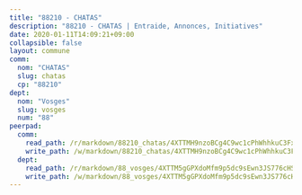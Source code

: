 ```yaml
---
title: "88210 - CHATAS"
description: "88210 - CHATAS | Entraide, Annonces, Initiatives"
date: 2020-01-11T14:09:21+09:00
collapsible: false
layout: commune
comm:
  nom: "CHATAS"
  slug: chatas
  cp: "88210"
dept:
  nom: "Vosges"
  slug: vosges
  num: "88"
peerpad:
  comm:
    read_path: /r/markdown/88210_chatas/4XTTMH9nzoBCg4C9wc1cPhWhhkuC3Fx7CUP3qoJsFUi5t5TVK
    write_path: /w/markdown/88210_chatas/4XTTMH9nzoBCg4C9wc1cPhWhhkuC3Fx7CUP3qoJsFUi5t5TVK-K3TgUr1aDCgPWvzmzMJLzcNSY6uZNXoz7oiEWGCj14uKkhiF9dYMXVsKKKsqwfZY2Ti3UCXg2dWRPt93X5PxRCtSAermyLKNt3B75N7nM7tY871FJ1qgQYXrcujFtGwot4fH9G8q
  dept:
    read_path: /r/markdown/88_vosges/4XTTM5gGPXdoMfm9p5dc9sEwn3JS776cHSw64JYpD4AKnKgyh
    write_path: /w/markdown/88_vosges/4XTTM5gGPXdoMfm9p5dc9sEwn3JS776cHSw64JYpD4AKnKgyh-K3TgUjEFywcTUHQwfrd2vcZqhoXLakdoQGFv4iriv1FKkvQkBsudnBxafkQDfPcxTDRHN5T6bYyganuvcakuKenYoB5mPLKqUBjNMwpn75GQVixUmzXGkneDufRSqDthC8iyXi1Z
---
```


